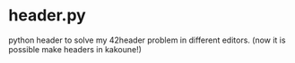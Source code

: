 # header.py
python header to solve my 42header problem in different editors. (now it is possible make headers in kakoune!)
